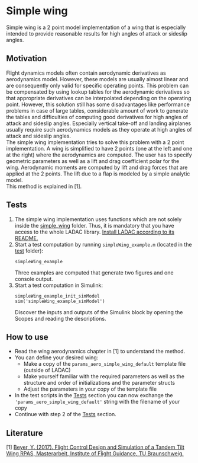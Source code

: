 # Simple wing

Simple wing is a 2 point model implementation of a wing that is especially intended to 
provide reasonable results for high angles of attack or sideslip angles.


## Motivation 

Flight dynamics models often contain aerodynamic derivatives as aerodynamics model.
However, these models are usually almost linear and are consequently only valid
for specific operating points. This problem can be compensated by using lookup tables
for the aerodynamic derivatives so that appropriate derivatives can be interpolated
depending on the operating point. However, this solution still has some disadvantages like
performance problems in case of large tables, considerable amount of work to generate the tables
and difficulties of computing good derivatives for high angles of attack and sideslip angles.
Especially vertical take-off and landing airplanes usually require such aerodynamics models
as they operate at high angles of attack and sideslip angles.  
The simple wing implementation tries to solve this problem with a 2 point implementation.
A wing is simplified to have 2 points (one at the left and one at the right) where the
aerodynamics are computed. The user has to specify geometric parameters as well as
a lift and drag coefficient polar for the wing. Aerodynamic moments are computed by
lift and drag forces that are applied at the 2 points.
The lift due to a flap is modeled by a simple analytic model.  
This method is explained in [1].


## Tests

1. The simple wing implementation uses functions which are not solely inside the [simple_wing](#simple_wing) folder.
Thus, it is mandatory that you have access to the whole LADAC library. [Install LADAC according to
its README.](../../README.md)
2. Start a test computation by running `simpleWing_example.m` (located in the [test](test) folder):
    ```
    simpleWing_example
    ```
   Three examples are computed that generate two figures and one console output.
3. Start a test computation in Simulink:
	```
	simpleWing_example_init_simModel
	sim('simpleWing_example_simModel')
	```
   Discover the inputs and outputs of the Simulink block by opening the Scopes and reading the descriptions.


## How to use

- Read the wing aerodynamics chapter in [1] to understand the method.
- You can define your desired wing:
  - Make a copy of the `params_aero_simple_wing_default` template file (outside of LADAC)
  - Make yourself familiar with the required parameters as well as the structure and order of initializations and the parameter structs
  - Adjust the parameters in your copy of the template file
- In the test scripts in the [Tests](#Tests) section you can now exchange the `'params_aero_simple_wing_default'`
string with the filename of your copy
- Continue with step 2 of the [Tests](#Tests) section.


## Literature
[1] [Beyer, Y. (2017). Flight Control Design and Simulation of a Tandem Tilt Wing RPAS, Masterarbeit, Institute of Flight Guidance, TU Braunschweig.](https://github.com/iff-gsc/ladac/-/wikis/uploads/f25254ae09d10b999f34ad87b4e3e72f/2017_Beyer-Flight_Control_Design_and_Simulation_of_a_Tandem_Tilt_Wing_RPAS.pdf)
